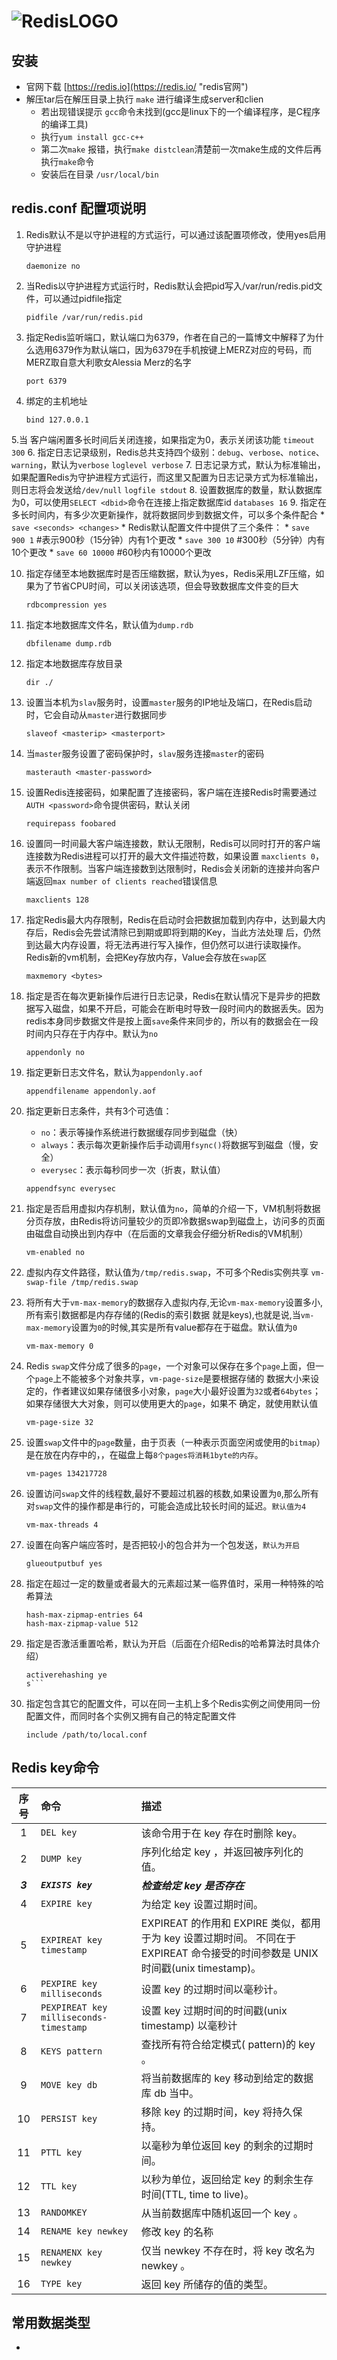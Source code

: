 # ![RedisLOGO](http://www.redis.net.cn/Application/Home/View/Public/img/redis-white.png "Redis") 

## 安装
* 官网下载 [https://redis.io](https://redis.io/ "redis官网")
* 解压tar后在解压目录上执行 `make` 进行编译生成server和clien
    * 若出现错误提示 `gcc`命令未找到(gcc是linux下的一个编译程序，是C程序的编译工具)
    * 执行`yum install gcc-c++`
    * 第二次`make` 报错，执行`make distclean`清楚前一次make生成的文件后再执行`make`命令
    * 安装后在目录 `/usr/local/bin` 

## redis.conf 配置项说明
1. Redis默认不是以守护进程的方式运行，可以通过该配置项修改，使用yes启用守护进程
    ``` 
    daemonize no
    ```
2. 当Redis以守护进程方式运行时，Redis默认会把pid写入/var/run/redis.pid文件，可以通过pidfile指定
    ```
    pidfile /var/run/redis.pid
    ```
3. 指定Redis监听端口，默认端口为6379，作者在自己的一篇博文中解释了为什么选用6379作为默认端口，因为6379在手机按键上MERZ对应的号码，而MERZ取自意大利歌女Alessia Merz的名字
    ```
    port 6379
    ```
4. 绑定的主机地址
    ```
    bind 127.0.0.1
    ```
5.当 客户端闲置多长时间后关闭连接，如果指定为0，表示关闭该功能
    ```
    timeout 300
    ```
6. 指定日志记录级别，Redis总共支持四个级别：`debug`、`verbose`、`notice`、`warning`，默认为`verbose`
    ```
    loglevel verbose
    ```
7. 日志记录方式，默认为标准输出，如果配置Redis为守护进程方式运行，而这里又配置为日志记录方式为标准输出，则日志将会发送给`/dev/null`
    ```
    logfile stdout
    ```
8. 设置数据库的数量，默认数据库为0，可以使用`SELECT <dbid>`命令在连接上指定数据库id
    ```
    databases 16
    ```
9. 指定在多长时间内，有多少次更新操作，就将数据同步到数据文件，可以多个条件配合
    * `save <seconds> <changes>`
    * Redis默认配置文件中提供了三个条件：
    * `save 900 1`  #表示900秒（15分钟）内有1个更改
    * `save 300 10` #300秒（5分钟）内有10个更改
    * `save 60 10000` #60秒内有10000个更改
 
10. 指定存储至本地数据库时是否压缩数据，默认为yes，Redis采用LZF压缩，如果为了节省CPU时间，可以关闭该选项，但会导致数据库文件变的巨大
    ```
    rdbcompression yes
    ```
11. 指定本地数据库文件名，默认值为`dump.rdb`
    ```
    dbfilename dump.rdb
    ```
12. 指定本地数据库存放目录
    ```
    dir ./
    ```
13. 设置当本机为`slav`服务时，设置`master`服务的IP地址及端口，在Redis启动时，它会自动从`master`进行数据同步
    ```
    slaveof <masterip> <masterport>
    ```
14. 当`master`服务设置了密码保护时，`slav`服务连接`master`的密码
    ```
    masterauth <master-password>
    ```
15. 设置Redis连接密码，如果配置了连接密码，客户端在连接Redis时需要通过`AUTH <password>`命令提供密码，默认关闭
    ```
    requirepass foobared
    ```
16. 设置同一时间最大客户端连接数，默认无限制，Redis可以同时打开的客户端连接数为Redis进程可以打开的最大文件描述符数，如果设置 `maxclients 0`，表示不作限制。当客户端连接数到达限制时，Redis会关闭新的连接并向客户端返回`max number of clients reached`错误信息
    ```
    maxclients 128
    ```
17. 指定Redis最大内存限制，Redis在启动时会把数据加载到内存中，达到最大内存后，Redis会先尝试清除已到期或即将到期的Key，当此方法处理 后，仍然到达最大内存设置，将无法再进行写入操作，但仍然可以进行读取操作。Redis新的vm机制，会把Key存放内存，Value会存放在`swap`区
    ```
    maxmemory <bytes>
    ```
18. 指定是否在每次更新操作后进行日志记录，Redis在默认情况下是异步的把数据写入磁盘，如果不开启，可能会在断电时导致一段时间内的数据丢失。因为 redis本身同步数据文件是按上面`save`条件来同步的，所以有的数据会在一段时间内只存在于内存中。默认为`no`
    ```
    appendonly no
    ```
19. 指定更新日志文件名，默认为`appendonly.aof`
     ```
     appendfilename appendonly.aof
     ```
20. 指定更新日志条件，共有3个可选值： 
    * `no`：表示等操作系统进行数据缓存同步到磁盘（快） 
    * `always`：表示每次更新操作后手动调用`fsync()`将数据写到磁盘（慢，安全） 
    * `everysec`：表示每秒同步一次（折衷，默认值）
    ```
    appendfsync everysec
    ```
 
21. 指定是否启用虚拟内存机制，默认值为`no`，简单的介绍一下，VM机制将数据分页存放，由Redis将访问量较少的页即冷数据swap到磁盘上，访问多的页面由磁盘自动换出到内存中（在后面的文章我会仔细分析Redis的VM机制）
     ```
     vm-enabled no
     ```
22. 虚拟内存文件路径，默认值为`/tmp/redis.swap`，不可多个Redis实例共享
     `vm-swap-file /tmp/redis.swap`
23. 将所有大于`vm-max-memory`的数据存入虚拟内存,无论`vm-max-memory`设置多小,所有索引数据都是内存存储的(Redis的索引数据 就是keys),也就是说,当`vm-max-memory`设置为`0`的时候,其实是所有value都存在于磁盘。默认值为`0`
     ```
     vm-max-memory 0
     ```
24. Redis `swap`文件分成了很多的`page`，一个对象可以保存在多个`page`上面，但一个`page`上不能被多个对象共享，`vm-page-size`是要根据存储的 数据大小来设定的，作者建议如果存储很多小对象，`page`大小最好设置为`32`或者`64bytes`；如果存储很大大对象，则可以使用更大的`page`，如果不 确定，就使用默认值
     ```
     vm-page-size 32
     ```
25. 设置`swap`文件中的`page`数量，由于页表（一种表示页面空闲或使用的`bitmap`）是在放在内存中的，，在磁盘上每`8个pages将消耗1byte的内存`。
    ```
    vm-pages 134217728
    ```
26. 设置访问`swap`文件的线程数,最好不要超过机器的核数,如果设置为`0`,那么所有对`swap`文件的操作都是串行的，可能会造成比较长时间的延迟。`默认值为4`
     ```
     vm-max-threads 4
     ```
27. 设置在向客户端应答时，是否把较小的包合并为一个包发送，`默认为开启`
    ```
    glueoutputbuf yes
    ```
28. 指定在超过一定的数量或者最大的元素超过某一临界值时，采用一种特殊的哈希算法
    ```
    hash-max-zipmap-entries 64
    hash-max-zipmap-value 512
    ```
29. 指定是否激活重置哈希，默认为开启（后面在介绍Redis的哈希算法时具体介绍）
    ```
    activerehashing ye
    s```
30. 指定包含其它的配置文件，可以在同一主机上多个Redis实例之间使用同一份配置文件，而同时各个实例又拥有自己的特定配置文件
    ```
    include /path/to/local.conf
    ```

## Redis key命令
| 序号 |命令|描述|
|:----:|:----|:----|
| 1   |`DEL key`|该命令用于在 key 存在时删除 key。|
| 2 |`DUMP key`|序列化给定 key ，并返回被序列化的值。|
| ***3*** |***`EXISTS key`***|***检查给定 key 是否存在***|
| 4 |`EXPIRE key`|为给定 key 设置过期时间。|
| 5 |`EXPIREAT key timestamp` |EXPIREAT 的作用和 EXPIRE 类似，都用于为 key 设置过期时间。 不同在于 EXPIREAT 命令接受的时间参数是 UNIX 时间戳(unix timestamp)。|
| 6 |`PEXPIRE key milliseconds`|设置 key 的过期时间以毫秒计。|
| 7 |`PEXPIREAT key milliseconds-timestamp`|设置 key 过期时间的时间戳(unix timestamp) 以毫秒计|
| 8 |`KEYS pattern` |查找所有符合给定模式( pattern)的 key 。|
| 9 |`MOVE key db` |将当前数据库的 key 移动到给定的数据库 db 当中。|
| 10 |`PERSIST key` |移除 key 的过期时间，key 将持久保持。|
| 11 |`PTTL key`|以毫秒为单位返回 key 的剩余的过期时间。|
| 12 |`TTL key` |以秒为单位，返回给定 key 的剩余生存时间(TTL, time to live)。|
| 13 |`RANDOMKEY`|从当前数据库中随机返回一个 key 。|
| 14 |`RENAME key newkey`|修改 key 的名称|
| 15 |`RENAMENX key newkey` |仅当 newkey 不存在时，将 key 改名为 newkey 。|
| 16 |`TYPE key`|返回 key 所储存的值的类型。|

## 常用数据类型
* 